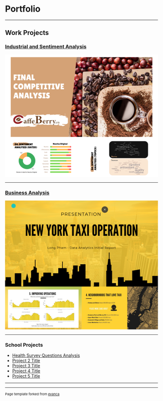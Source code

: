# Portfolio

---

## Work Projects

### [Industrial and Sentiment Analysis](/pdf/Caffe_Berry_Business_Analysis.pdf)
<img src="images/Coffee_12.png"/>

---
### [Business Analysis](/pdf/Taxi_Operation.pdf) 
<img src="images/Taxi_final.png?raw=true"/>


---

### School Projects

- [Health Survey Questions Analysis](http://example.com/)
- [Project 2 Title](http://example.com/)
- [Project 3 Title](http://example.com/)
- [Project 4 Title](http://example.com/)
- [Project 5 Title](http://example.com/)

---




---
<p style="font-size:11px">Page template forked from <a href="https://github.com/evanca/quick-portfolio">evanca</a></p>
<!-- Remove above link if you don't want to attibute -->
